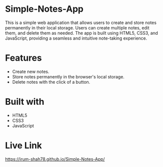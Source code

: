 # Simple-Notes-App
This is a simple web application that allows users to create and store notes permanently in their local storage. Users can create multiple notes, edit them, and delete them as needed. The app is built using HTML5, CSS3, and JavaScript, providing a seamless and intuitive note-taking experience.

# Features
- Create new notes.
- Store notes permanently in the browser's local storage.
- Delete notes with the click of a button.

# Built with
-  HTML5
-  CSS3
-  JavaScript

# Live Link
https://irum-shah78.github.io/Simple-Notes-App/